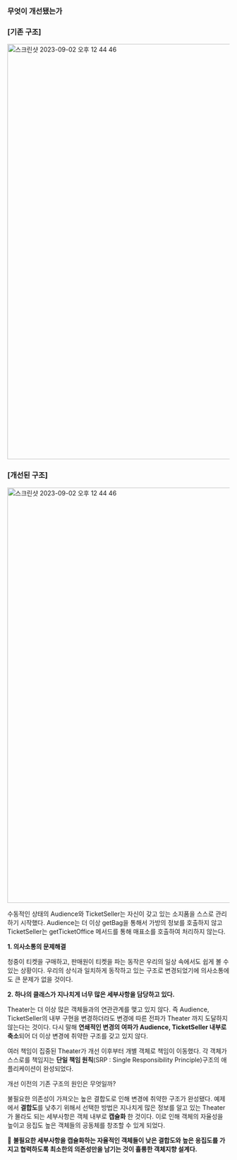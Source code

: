 ### 무엇이 개선됐는가

### [기존 구조]
<img width="939" alt="스크린샷 2023-09-02 오후 12 44 46" src="https://github.com/JongMinCh0i/books/assets/80812697/e3dbf9e7-121f-42f7-8924-5f8fed080c15">

### [개선된 구조]
<img width="939" alt="스크린샷 2023-09-02 오후 12 44 46" src="https://github.com/JongMinCh0i/books/assets/80812697/eb075599-79d0-4614-99cd-f9652cbb40ef">

수동적인 상태의 Audience와 TicketSeller는 자신이 갖고 있는 소지품을 스스로 관리하기 시작했다.
Audience는 더 이상 getBag을 통해서 가방의 정보를 호출하지 않고 TicketSeller는 getTicketOffice 메서드를 통해 매표소를 호출하여 처리하지 않는다.

**1. 의사소통의 문제해결**

청중이 티켓을 구매하고, 판매원이 티켓을 파는 동작은 우리의 일상 속에서도 쉽게 볼 수 있는 상황이다.
우리의 상식과 일치하게 동작하고 있는 구조로 변경되었기에 의사소통에도 큰 문제가 없을 것이다.

**2. 하나의 클래스가 지나치게 너무 많은 세부사항을 담당하고 있다.**

Theater는 더 이상 많은 객체들과의 연관관계를 맺고 있지 않다. 즉 Audience, TicketSeller의 내부 구현을 변경하더라도 변경에 따른 전파가 Theater 까지 도달하지 않는다는 것이다. 다시 말해 **연쇄적인 변경의 여파가
Audience, TicketSeller 내부로 축소**되어 더 이상 변경에 취약한 구조를 갖고 있지 않다.

여러 책임이 집중된 Theater가 개선 이후부터 개별 객체로 책임이 이동했다. 각 객체가 스스로를 책임지는
**단일 책임 원칙**(SRP : Single Responsibility Principle)구조의 애플리케이션이 완성되었다.

개선 이전의 기존 구조의 원인은 무엇일까?

불필요한 의존성이 가져오는 높은 결합도로 인해 변경에 취약한 구조가 완성됐다. 예제에서 **결합도**를 낮추기 위해서 선택한 방법은 지나치게 많은 정보를 알고 있는 Theater가 몰라도 되는 세부사항은 객체 내부로 **캡슐화** 한 것이다.  이로 인해 객체의 자율성을 높이고 응집도 높은 객체들의 공동체를 창조할 수 있게 되었다.

📌 **불필요한 세부사항을 캡슐화하는 자율적인 객체들이 낮은 결합도와 높은 응집도를 가지고 협력하도록 최소한의 의존성만을 남기는 것이 휼륭한 객체지향 설계다.**
